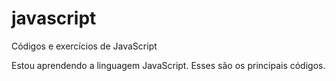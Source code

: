 # javascript
 Códigos e exercícios de JavaScript

 Estou aprendendo a linguagem JavaScript. Esses são os principais códigos.